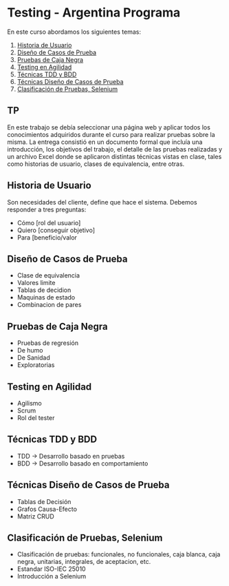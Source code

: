 # Testing - Argentina Programa

En este curso abordamos los siguientes temas: 
1. [Historia de Usuario](#historia-de-usuario)
2. [Diseño de Casos de Prueba](#diseño-de-casos-de-prueba)
3. [Pruebas de Caja Negra](#pruebas-de-caja-negra)
4. [Testing en Agilidad](#testing-en-agilidad)
5. [Técnicas TDD y BDD](#técnicas-tdd-y-bdd)
6. [Técnicas Diseño de Casos de Prueba](#técnicas-diseño-de-casos-de-prueba)
7. [Clasificación de Pruebas, Selenium](#clasificación-de-pruebas,-selenium)

## TP
En este trabajo se debía seleccionar una página web y aplicar todos los conocimientos adquiridos durante el curso para realizar pruebas sobre la misma. La entrega consistió en un documento formal que incluía una introducción, los objetivos del trabajo, el detalle de las pruebas realizadas y un archivo Excel donde se aplicaron distintas técnicas vistas en clase, tales como historias de usuario, clases de equivalencia, entre otras.

## Historia de Usuario
Son necesidades del cliente, define que hace el sistema.
Debemos responder a tres preguntas:
- Cómo [rol del usuario]
- Quiero [conseguir objetivo]
- Para [beneficio/valor

## Diseño de Casos de Prueba
- Clase de equivalencia 
- Valores limite
- Tablas de decidion
- Maquinas de estado
- Combinacion de pares
  
## Pruebas de Caja Negra
- Pruebas de regresión
- De humo
- De Sanidad
- Exploratorias

## Testing en Agilidad
- Agilismo
- Scrum
- Rol del tester

## Técnicas TDD y BDD
- TDD → Desarrollo basado en pruebas
- BDD → Desarrollo basado en comportamiento

## Técnicas Diseño de Casos de Prueba
- Tablas de Decisión
- Grafos Causa-Efecto
- Matriz CRUD

## Clasificación de Pruebas, Selenium
- Clasificación de pruebas: funcionales, no funcionales, caja blanca, caja negra, unitarias, integrales, de aceptacion, etc.
- Estandar ISO-IEC 25010
- Introducción a Selenium
